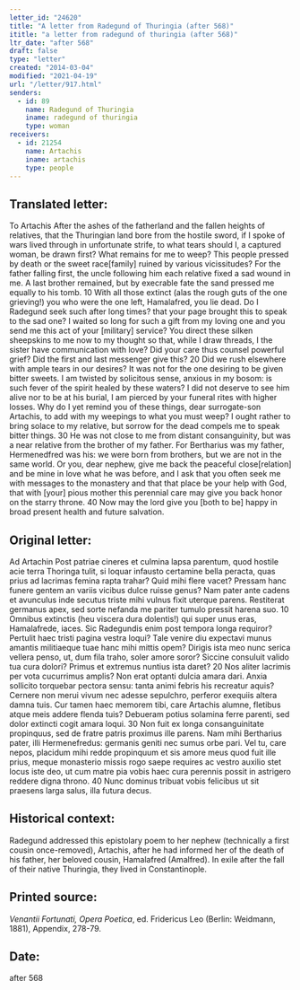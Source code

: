 ```yaml
---
letter_id: "24620"
title: "A letter from Radegund of Thuringia (after 568)"
ititle: "a letter from radegund of thuringia (after 568)"
ltr_date: "after 568"
draft: false
type: "letter"
created: "2014-03-04"
modified: "2021-04-19"
url: "/letter/917.html"
senders:
  - id: 89
    name: Radegund of Thuringia
    iname: radegund of thuringia
    type: woman
receivers:
  - id: 21254
    name: Artachis
    iname: artachis
    type: people
---
```

<h2> Translated letter:</h2>To Artachis
After the ashes of the fatherland and the fallen heights of relatives,
that the Thuringian land bore from the hostile sword,
if I spoke of wars lived through in unfortunate strife,
to what tears should I, a captured woman, be drawn first?
What remains for me to weep?  This people pressed by death
or the sweet race[family] ruined by various vicissitudes?
For the father falling first, the uncle following him
each relative fixed a sad wound in me.
A last brother remained, but by execrable fate
the sand pressed me equally to his tomb.                            10
With all those extinct (alas the rough guts of the one grieving!)
you who were the one left, Hamalafred, you lie dead.
Do I Radegund seek such after long times?
that your page brought this to speak to the sad one?
I waited so long for such a gift from my loving one
and you send me this act of your [military] service?
You direct these silken sheepskins to me now to my thought
so that, while I draw threads, I the sister have communication with love?
Did your care thus counsel powerful grief?
Did the first and last messenger give this?                           20
Did we rush elsewhere with ample tears in our desires?
It was not for the one desiring to be given bitter sweets.
I am twisted by solicitous sense, anxious in my bosom:
is such fever of the spirit healed by these waters?
I did not deserve to see him alive nor to be at his burial,
I am pierced by your funeral rites with higher losses.
Why do I yet remind you of these things, dear surrogate-son Artachis,
to add with my weepings to what you must weep?
I ought rather to bring solace to my relative,
but sorrow for the dead compels me to speak bitter things.  30
He was not close to me from distant consanguinity,
but was a near relative from the brother of my father.
For Bertharius was my father, Hermenedfred was his:
we were born from brothers, but we are not in the same world.
Or you, dear nephew, give me back the peaceful close[relation]
and be mine in love what he was before,
and I ask that you often seek me with messages to the monastery
and that that place be your help with God,
that with [your] pious mother this perennial care
may give you back honor on the starry throne.                     40     
Now may the lord give you [both to be] happy in
broad present health and future salvation.
<h2 class="mt-4"> Original letter:</h2>Ad Artachin
Post patriae cineres et culmina lapsa parentum,
quod hostile acie terra Thoringa tulit,
si loquar infausto certamine bella peracta,
quas prius ad lacrimas femina rapta trahar?
Quid mihi flere vacet?  Pressam hanc funere gentem
an variis vicibus dulce ruisse genus?
Nam pater ante cadens et avunculus inde secutus
triste mihi vulnus fixit uterque parens.
Restiterat germanus apex, sed sorte nefanda
me pariter tumulo pressit harena suo.                  10
Omnibus extinctis (heu viscera dura dolentis!)
qui super unus eras, Hamalafrede, iaces.
Sic Radegundis enim post tempora longa requiror?
Pertulit haec tristi pagina vestra loqui?
Tale venire diu expectavi munus amantis
militiaeque tuae hanc mihi mittis opem?
Dirigis ista meo nunc serica vellera penso,
ut, dum fila traho, soler amore soror?
Siccine consuluit valido tua cura dolori?
Primus et extremus nuntius ista daret?              20
Nos aliter lacrimis per vota cucurrimus amplis?
Non erat optanti dulcia amara dari.
Anxia sollicito torquebar pectora sensu:
tanta animi febris his recreatur aquis?
Cernere non merui vivum nec adesse sepulchro,
perferor exequiis altera damna tuis.
Cur tamen haec memorem tibi, care Artachis alumne,
fletibus atque meis addere flenda tuis?
Debueram potius solamina ferre parenti,
sed dolor extincti cogit amara loqui.                30
Non fuit ex longa consanguinitate propinquus,
sed de fratre patris proximus ille parens.
Nam mihi Bertharius pater, illi Hermenefredus:
germanis geniti nec sumus orbe pari.
Vel tu, care nepos, placidum mihi redde propinquum
et sis amore meus quod fuit ille prius,
meque monasterio missis rogo saepe requires
ac vestro auxilio stet locus iste deo,
ut cum matre pia vobis haec cura perennis
possit in astrigero reddere digna throno.          40
Nunc dominus tribuat vobis felicibus ut sit
praesens larga salus, illa futura decus.
<h2 class="mt-4"> Historical context:</h2>Radegund addressed this epistolary poem to her nephew (technically a first cousin once-removed), Artachis, after he had informed her of the death of his father, her beloved cousin, Hamalafred (Amalfred).  In exile after the fall of their native Thuringia, they lived in Constantinople.
<h2 class="mt-4"> Printed source:</h2><p><em>Venantii Fortunati, Opera Poetica</em>, ed. Fridericus Leo (Berlin: Weidmann, 1881), Appendix, 278-79.</p><h2 class="mt-4"> Date:</h2>after 568